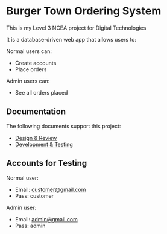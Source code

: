 # Burger Town Ordering System

This is my Level 3 NCEA project for Digital Technologies

It is a database-driven web app that allows users to:

Normal users can:
- Create accounts
- Place orders

Admin users can:
- See all orders placed

## Documentation

The following documents support this project:

- [Design & Review](Design.md)
- [Development & Testing](Development.md)

## Accounts for Testing

Normal user:
- Email: customer@gmail.com
- Pass: customer

Admin user:
- Email: admin@gmail.com
- Pass: admin
